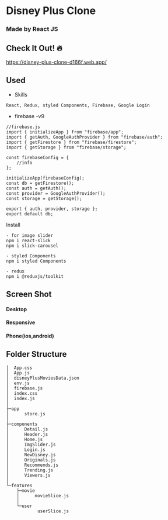 # Disney Plus Clone
### Made by React JS

## Check It Out! :fire:
https://disney-plus-clone-d166f.web.app/

## Used
- Skills
```
React, Redux, styled Components, Firebase, Google Login
```
- firebase -v9 
```
//firebase.js
import { initializeApp } from "firebase/app";
import { getAuth, GoogleAuthProvider } from "firebase/auth";
import { getFirestore } from "firebase/firestore";
import { getStorage } from "firebase/storage";

const firebaseConfig = {
	//info
};

initializeApp(firebaseConfig);
const db = getFirestore();
const auth = getAuth();
const provider = GoogleAuthProvider();
const storage = getStorage();

export { auth, provider, storage };
export default db;
```

Install
```
- for image slider
npm i react-slick
npm i slick-carousel  

- styled Components
npm i styled Components

- redux
npm i @reduxjs/toolkit
```

## Screen Shot
#### Desktop


#### Responsive


#### Phone(ios,android)



## Folder Structure 
```
│  App.css
│  App.js
│  disneyPlusMoviesData.json
│  env.js
│  firebase.js
│  index.css
│  index.js
│
├─app
│      store.js
│
├─components
│      Detail.js
│      Header.js
│      Home.js
│      ImgSlider.js
│      Login.js
│      NewDisney.js
│      Originals.js
│      Recommends.js
│      Trending.js
│      Viewers.js
│
└─features
    ├─movie
    │      movieSlice.js
    │
    └─user
            userSlice.js
```
